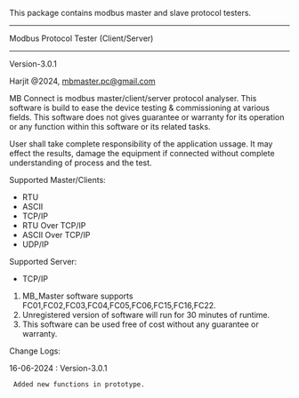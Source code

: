 This package contains modbus master and slave protocol testers.

*****************
Modbus Protocol Tester (Client/Server)
*****************

Version-3.0.1

Harjit @2024, mbmaster.pc@gmail.com

MB Connect is modbus master/client/server protocol analyser. This software is build to ease the device testing & commissioning at various fields. This software does not gives guarantee or warranty for its operation or any function within this software or its related tasks.

User shall take complete responsibility of the application ussage. It may effect the results, damage the equipment if connected without complete understanding of process and the test. 

Supported Master/Clients:

 - RTU
 - ASCII
 - TCP/IP
 - RTU Over TCP/IP
 - ASCII Over TCP/IP
 - UDP/IP

Supported Server:

  - TCP/IP


1) MB_Master software supports FC01,FC02,FC03,FC04,FC05,FC06,FC15,FC16,FC22.
2) Unregistered version of software will run for 30 minutes of runtime.
3) This software can be used free of cost without any guarantee or warranty.

Change Logs:

16-06-2024 : Version-3.0.1 

     Added new functions in prototype.
